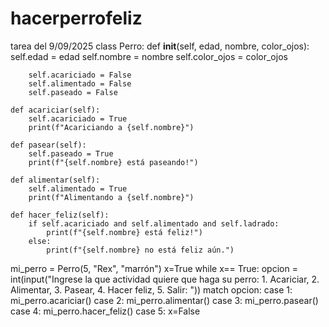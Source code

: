 # hacerperrofeliz
tarea del 9/09/2025
class Perro:
    def __init__(self, edad, nombre, color_ojos):
        self.edad = edad
        self.nombre = nombre
        self.color_ojos = color_ojos

     
        self.acariciado = False
        self.alimentado = False
        self.paseado = False

    def acariciar(self):
        self.acariciado = True
        print(f"Acariciando a {self.nombre}")

    def pasear(self):
        self.paseado = True
        print(f"{self.nombre} está paseando!")

    def alimentar(self):
        self.alimentado = True
        print(f"Alimentando a {self.nombre}")

    def hacer_feliz(self):
        if self.acariciado and self.alimentado and self.ladrado:
            print(f"{self.nombre} está feliz!")
        else:
            print(f"{self.nombre} no está feliz aún.")
mi_perro = Perro(5, "Rex", "marrón")
x=True
while x== True:
    opcion = int(input("Ingrese la que actividad quiere que haga su perro: 1. Acariciar, 2. Alimentar, 3. Pasear, 4. Hacer feliz, 5. Salir: "))
    match opcion:
        case 1:
            mi_perro.acariciar()
        case 2:
            mi_perro.alimentar()
        case 3:
            mi_perro.pasear()
        case 4:
            mi_perro.hacer_feliz()
        case 5:
            x=False
